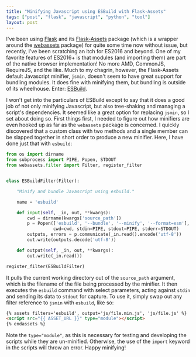 ```yaml
---
title: "Minifying Javascript using ESBuild with Flask-Assets"
tags: ["post", "flask", "javascript", "python", "tool"]
layout: post
---
```


I've been using [Flask] and its [Flask-Assets] package (which is a wrapper
around the [webassets] package) for quite some time now without issue, but
recently, I've been scratching an itch for ES2016 and beyond. One of my
favorite features of ES2016+ is that modules (and importing them) are part of
the native browser implementation! No more AMD, CommonJS, RequireJS, and the
like. Much to my chagrin, however, the Flask-Assets default Javascript
minifier, `jsmin`, doesn't seem to have great support for bundling modules. It
does fine with minifying them, but bundling is outside of its wheelhouse.
Enter: [ESBuild].

I won't get into the particulars of ESBuild except to say that it does a good
job of not only minifying Javascript, but also tree-shaking and managing a
script's dependencies. It seemed like a great option for replacing `jsmin`,
so I set about doing so. First things first, I needed to figure out how
minifiers are even hooked up as far as the `webassets` package is concerned. I
quickly discovered that a custom class with two methods and a single member
can be slapped together in short order to produce a new minifier. Here, I have
done just that with `esbuild`:

```python
from os import dirname
from subprocess import PIPE, Popen, STDOUT
from webassets.filter import Filter, register_filter


class ESBuildFilter(Filter):

    "Minify and bundle Javascript using esbuild."

    name = 'esbuild'

    def input(self, _in, out, **kwargs):
        cwd = dirname(kwargs['source_path'])
        p = Popen(['esbuild', '--bundle', '--minify', '--format=esm'],
                  cwd=cwd, stdin=PIPE, stdout=PIPE, stderr=STDOUT)
        outputs, errors = p.communicate(_in.read().encode('utf-8'))
        out.write(outputs.decode('utf-8'))

    def output(self, _in, out, **kwargs):
        out.write(_in.read())

register_filter(ESBuildFilter)
```

It pulls the current working directory out of the `source_path` argument, which
is the filename of the file being processed by the minifier. It then executes
the `esbuild` command with select parameters, acting against `stdin` and
sending its data to `stdout` for capture. To use it, simply swap out any
filter reference to `jsmin` with `esbuild`, like so:

```html
{% assets filters='esbuild', output='js/file.min.js', 'js/file.js' %}
<script src="{{ ASSET_URL }}" type="module"></script>
{% endassets %}
```

Note the `type="module"`, as this is necessary for testing and developing the
scripts while they are un-minified. Otherwise, the use of the `import` keyword
in the scripts will throw an error. Happy minifying!

[Flask]: https://flask.palletsprojects.com
[Flask-Assets]: https://flask-assets.readthedocs.io
[webassets]: https://webassets.readthedocs.io
[ESBuild]: https://github.com/evanw/esbuild
